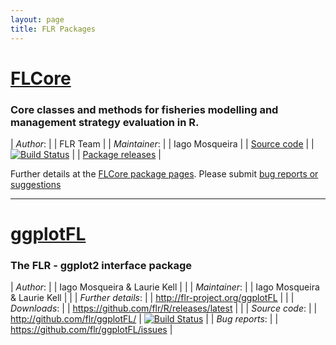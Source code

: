 ```yaml
---
layout: page
title: FLR Packages
---
```


# [FLCore](http://flr-project.org/FLCore)

### Core classes and methods for fisheries modelling and management strategy evaluation in R.

| *Author*:     |  | FLR Team |  | *Maintainer*: |  | Iago Mosqueira |
| [Source code](http://github.com/flr/FLCore/) |  | [![Build Status](https://travis-ci.org/flr/FLCore.svg?branch=master)](https://travis-ci.org/flr/FLCore) |
| [Package releases](https://github.com/flr/FLCore/releases/latest) |

Further details at the [FLCore package pages](http://flr-project.org/FLCore). Please submit [bug reports or suggestions](https://github.com/flr/FLCore/issues)

___

# [ggplotFL](http://flr-project.org/ggplotFL)

### The FLR - ggplot2 interface package

| *Author*:           |  | Iago Mosqueira & Laurie Kell  |  |
| *Maintainer*:       |  | Iago Mosqueira & Laurie Kell  |  |
| *Further details*:  |  | <http://flr-project.org/ggplotFL> |  |
| *Downloads*:        |  | <https://github.com/flr/R/releases/latest> |  |
| *Source code*:      |  | <http://github.com/flr/ggplotFL/> |  [![Build Status](https://travis-ci.org/flr/ggplotFL.svg?branch=master)](https://travis-ci.org/flr/ggplotFL) |
| *Bug reports*:      |  | <https://github.com/flr/ggplotFL/issues> | 

